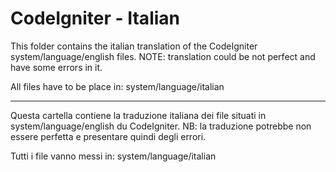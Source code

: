 CodeIgniter - Italian
======================

This folder contains the italian translation of the CodeIgniter system/language/english files.
NOTE: translation could be not perfect and have some errors in it.

All files have to be place in: system/language/italian

-----------------------------------------------------------------------------------------------

Questa cartella contiene la traduzione italiana dei file situati in system/language/english du CodeIgniter.
NB: la traduzione potrebbe non essere perfetta e presentare quindi degli errori. 

Tutti i file vanno messi in: system/language/italian
